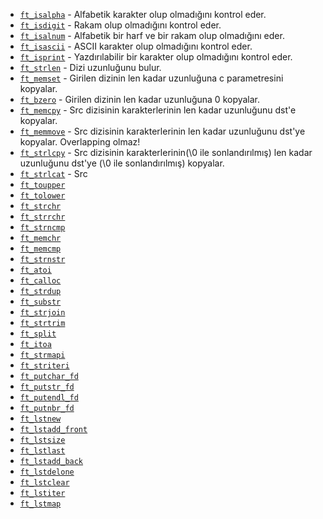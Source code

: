 * [`ft_isalpha`](ft_isalpha.c)			- Alfabetik karakter olup olmadığını kontrol eder.
* [`ft_isdigit`](ft_isdigit.c)			- Rakam olup olmadığını kontrol eder.
* [`ft_isalnum`](ft_isalnum.c)		  - Alfabetik bir harf ve bir rakam olup olmadığını eder.
* [`ft_isascii`](ft_isascii.c)			- ASCII karakter olup olmadığını kontrol eder.
* [`ft_isprint`](ft_isprint.c)			- Yazdırılabilir bir karakter olup olmadığını kontrol eder.
* [`ft_strlen`](ft_strlen.c)			  - Dizi uzunluğunu bulur.
* [`ft_memset`](ft_memset.c)		    - Girilen dizinin len kadar uzunluğuna c parametresini kopyalar.
* [`ft_bzero`](ft_bzero.c)		      - Girilen dizinin len kadar uzunluğuna 0 kopyalar.
* [`ft_memcpy`](ft_memcpy.c)		    - Src dizisinin karakterlerinin len kadar uzunluğunu dst'e kopyalar.
* [`ft_memmove`](ft_memmove.c)	    - Src dizisinin karakterlerinin len kadar uzunluğunu dst'ye kopyalar. Overlapping olmaz!  
* [`ft_strlcpy`](ft_strlcpy.c)			- Src dizisinin karakterlerinin(\0 ile sonlandırılmış) len kadar uzunluğunu dst'ye (\0 ile sonlandırılmış) kopyalar. 
* [`ft_strlcat`](ft_strlcat.c)			- Src    
* [`ft_toupper`](ft_toupper.c)			   
* [`ft_tolower`](ft_tolower.c)			   
* [`ft_strchr`](ft_strchr.c)			    
* [`ft_strrchr`](ft_strrchr.c)			    
* [`ft_strncmp`](ft_strncmp.c) 			    
* [`ft_memchr`](ft_memchr.c)		    
* [`ft_memcmp`](ft_memcmp.c)		   
* [`ft_strnstr`](ft_strnstr.c)			    
* [`ft_atoi`](ft_atoi.c)		          
* [`ft_calloc`](ft_calloc.c)	          
* [`ft_strdup`](ft_strdup.c)		
* [`ft_substr`](ft_substr.c)			    
* [`ft_strjoin`](ft_strjoin.c)			  
* [`ft_strtrim`](ft_strtrim.c)	
* [`ft_split`](ft_split.c)				
* [`ft_itoa`](ft_itoa.c)		
* [`ft_strmapi`](ft_strmapi.c)			   
* [`ft_striteri`](ft_striteri.c)		 
* [`ft_putchar_fd`](ft_putchar_fd.c)
* [`ft_putstr_fd`](ft_putstr_fd.c)	
* [`ft_putendl_fd`](ft_putendl_fd.c)
* [`ft_putnbr_fd`](ft_putnbr_fd.c)		
* [`ft_lstnew`](ft_lstnew.c)		
* [`ft_lstadd_front`](ft_lstadd_front.c)  
* [`ft_lstsize`](ft_lstsize.c)		
* [`ft_lstlast`](ft_lstlast.c)		
* [`ft_lstadd_back`](ft_lstadd_back.c)	  
* [`ft_lstdelone`](ft_lstdelone.c)		
* [`ft_lstclear`](ft_lstclear.c)			
* [`ft_lstiter`](ft_lstiter.c)		
* [`ft_lstmap`](ft_lstmap.c)
